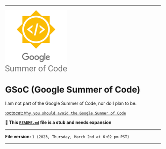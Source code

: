 
***

<img alt="GSoC OLD logo failed to load. Click/tap here to attempt to view it" src="/GSoC_logo.svg" width="200" height="200"/>

# GSoC (Google Summer of Code)

I am not part of the Google Summer of Code, nor do I plan to be.

[:octocat: `Why you should avoid the Google Summer of Code`](https://github.com/seanpm2001/Why-you-should-stop-using-Google-Summer-of-code/)

**🌱️ This [`README.md`](/README.md) file is a stub and needs expansion**

***

**File version:** `1 (2023, Thursday, March 2nd at 6:02 pm PST)`

***
